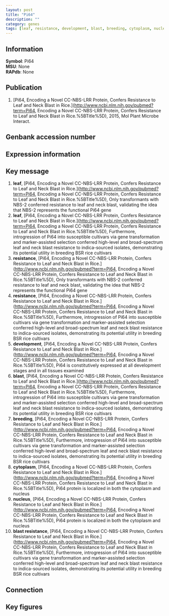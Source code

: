 ```yaml
---
layout: post
title: "Pi64"
description: ""
category: genes
tags: [leaf, resistance, development, blast, breeding, cytoplasm, nucleus, blast resistance, Gene]
---
```


## Information
__Symbol__: Pi64  
__MSU__: None  
__RAPdb__: None  

## Publication
1. [Pi64, Encoding a Novel CC-NBS-LRR Protein, Confers Resistance to Leaf and Neck Blast in Rice.](http://www.ncbi.nlm.nih.gov/pubmed?term=Pi64, Encoding a Novel CC-NBS-LRR Protein, Confers Resistance to Leaf and Neck Blast in Rice.%5BTitle%5D), 2015, Mol Plant Microbe Interact.

## Genbank accession number

## Expression information

## Key message
1. __leaf__, [Pi64, Encoding a Novel CC-NBS-LRR Protein, Confers Resistance to Leaf and Neck Blast in Rice.](http://www.ncbi.nlm.nih.gov/pubmed?term=Pi64, Encoding a Novel CC-NBS-LRR Protein, Confers Resistance to Leaf and Neck Blast in Rice.%5BTitle%5D),  Only transformants with NBS-2 conferred resistance to leaf and neck blast, validating the idea that NBS-2 represents the functional Pi64 gene
2. __leaf__, [Pi64, Encoding a Novel CC-NBS-LRR Protein, Confers Resistance to Leaf and Neck Blast in Rice.](http://www.ncbi.nlm.nih.gov/pubmed?term=Pi64, Encoding a Novel CC-NBS-LRR Protein, Confers Resistance to Leaf and Neck Blast in Rice.%5BTitle%5D),  Furthermore, introgression of Pi64 into susceptible cultivars via gene transformation and marker-assisted selection conferred high-level and broad-spectrum leaf and neck blast resistance to indica-sourced isolates, demonstrating its potential utility in breeding BSR rice cultivars
3. __resistance__, [Pi64, Encoding a Novel CC-NBS-LRR Protein, Confers Resistance to Leaf and Neck Blast in Rice.](http://www.ncbi.nlm.nih.gov/pubmed?term=Pi64, Encoding a Novel CC-NBS-LRR Protein, Confers Resistance to Leaf and Neck Blast in Rice.%5BTitle%5D),  Only transformants with NBS-2 conferred resistance to leaf and neck blast, validating the idea that NBS-2 represents the functional Pi64 gene
4. __resistance__, [Pi64, Encoding a Novel CC-NBS-LRR Protein, Confers Resistance to Leaf and Neck Blast in Rice.](http://www.ncbi.nlm.nih.gov/pubmed?term=Pi64, Encoding a Novel CC-NBS-LRR Protein, Confers Resistance to Leaf and Neck Blast in Rice.%5BTitle%5D),  Furthermore, introgression of Pi64 into susceptible cultivars via gene transformation and marker-assisted selection conferred high-level and broad-spectrum leaf and neck blast resistance to indica-sourced isolates, demonstrating its potential utility in breeding BSR rice cultivars
5. __development__, [Pi64, Encoding a Novel CC-NBS-LRR Protein, Confers Resistance to Leaf and Neck Blast in Rice.](http://www.ncbi.nlm.nih.gov/pubmed?term=Pi64, Encoding a Novel CC-NBS-LRR Protein, Confers Resistance to Leaf and Neck Blast in Rice.%5BTitle%5D),  Pi64 is constitutively expressed at all development stages and in all tissues examined
6. __blast__, [Pi64, Encoding a Novel CC-NBS-LRR Protein, Confers Resistance to Leaf and Neck Blast in Rice.](http://www.ncbi.nlm.nih.gov/pubmed?term=Pi64, Encoding a Novel CC-NBS-LRR Protein, Confers Resistance to Leaf and Neck Blast in Rice.%5BTitle%5D),  Furthermore, introgression of Pi64 into susceptible cultivars via gene transformation and marker-assisted selection conferred high-level and broad-spectrum leaf and neck blast resistance to indica-sourced isolates, demonstrating its potential utility in breeding BSR rice cultivars
7. __breeding__, [Pi64, Encoding a Novel CC-NBS-LRR Protein, Confers Resistance to Leaf and Neck Blast in Rice.](http://www.ncbi.nlm.nih.gov/pubmed?term=Pi64, Encoding a Novel CC-NBS-LRR Protein, Confers Resistance to Leaf and Neck Blast in Rice.%5BTitle%5D),  Furthermore, introgression of Pi64 into susceptible cultivars via gene transformation and marker-assisted selection conferred high-level and broad-spectrum leaf and neck blast resistance to indica-sourced isolates, demonstrating its potential utility in breeding BSR rice cultivars
8. __cytoplasm__, [Pi64, Encoding a Novel CC-NBS-LRR Protein, Confers Resistance to Leaf and Neck Blast in Rice.](http://www.ncbi.nlm.nih.gov/pubmed?term=Pi64, Encoding a Novel CC-NBS-LRR Protein, Confers Resistance to Leaf and Neck Blast in Rice.%5BTitle%5D),  Pi64 protein is localized in both the cytoplasm and nucleus
9. __nucleus__, [Pi64, Encoding a Novel CC-NBS-LRR Protein, Confers Resistance to Leaf and Neck Blast in Rice.](http://www.ncbi.nlm.nih.gov/pubmed?term=Pi64, Encoding a Novel CC-NBS-LRR Protein, Confers Resistance to Leaf and Neck Blast in Rice.%5BTitle%5D),  Pi64 protein is localized in both the cytoplasm and nucleus
10. __blast resistance__, [Pi64, Encoding a Novel CC-NBS-LRR Protein, Confers Resistance to Leaf and Neck Blast in Rice.](http://www.ncbi.nlm.nih.gov/pubmed?term=Pi64, Encoding a Novel CC-NBS-LRR Protein, Confers Resistance to Leaf and Neck Blast in Rice.%5BTitle%5D),  Furthermore, introgression of Pi64 into susceptible cultivars via gene transformation and marker-assisted selection conferred high-level and broad-spectrum leaf and neck blast resistance to indica-sourced isolates, demonstrating its potential utility in breeding BSR rice cultivars

## Connection

## Key figures


